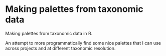 # Making palettes from taxonomic data
Making palettes from taxonomic data in R.

An attempt to more programmatically find some nice palettes that I can use across projects and at different taxonomic resolution. 
